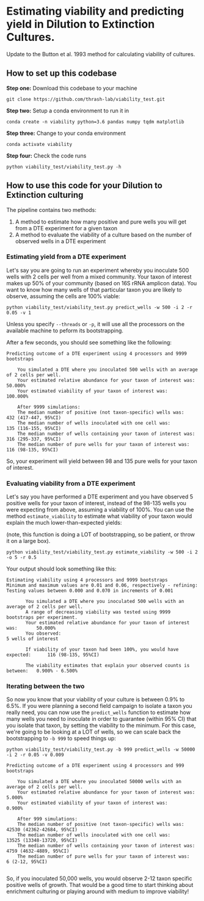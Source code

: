 # Estimating viability and predicting yield in Dilution to Extinction Cultures.


Update to the Button et al. 1993 method for calculating viability of cultures.


## How to set up this codebase

**Step one:** Download this codebase to your machine

```
git clone https://github.com/thrash-lab/viability_test.git
```

**Step two:** Setup a conda environment to run it in

```
conda create -n viability python=3.6 pandas numpy tqdm matplotlib
```

**Step three:** Change to your conda environment
```
conda activate viability
```

**Step four:** Check the code runs
```
python viability_test/viability_test.py -h
```

## How to use this code for your Dilution to Extinction culturing

The pipeline contains two methods:

1. A method to estimate how many positive and pure wells you will get from a DTE experiment for a given taxon
2. A method to evaluate the viability of a culture based on the number of observed wells in a DTE experiment

### Estimating yield from a DTE experiment

Let's say you are going to run an experiment whereby you inoculate 500 wells with 2 cells per well from a mixed community. Your taxon of interest makes up 50% of your community (based on 16S rRNA amplicon data). You want to know how many wells of that particular taxon you are likely to observe, assuming the cells are 100% viable:

```
python viability_test/viability_test.py predict_wells -w 500 -i 2 -r 0.05 -v 1
```

Unless you specify `--threads` or `-p`, it will use all the processors on the available machine to peform its bootstrapping.

After a few seconds, you should see something like the following:
```
Predicting outcome of a DTE experiment using 4 processors and 9999 bootstraps

    You simulated a DTE where you inoculated 500 wells with an average of 2 cells per well.
    Your estimated relative abundance for your taxon of interest was:       50.000%
    Your estimated viability of your taxon of interest was:                 100.000%
    
    After 9999 simulations:
    The median number of positive (not taxon-specific) wells was:           432 (417-447, 95%CI)
    The median number of wells inoculated with one cell was:                135 (116-155, 95%CI)
    The median number of wells containing your taxon of interest was:       316 (295-337, 95%CI)
    The median number of pure wells for your taxon of interest was:         116 (98-135, 95%CI)
```

So, your experiment will yield between 98 and 135 pure wells for your taxon of interest.


### Evaluating viability from a DTE experiment
Let's say you have performed a DTE experiment and you have observed 5 positive wells for your taxon of interest, instead of the 98-135 wells you were expecting from above, assuming a viability of 100%. You can use the method `estimate_viability` to estimate what viability of your taxon would explain the much lower-than-expected yields:

(note, this function is doing a LOT of bootstrapping, so be patient, or throw it on a large box).

```
python viability_test/viability_test.py estimate_viability -w 500 -i 2 -o 5 -r 0.5
```

Your output should look something like this:
 ```
Estimating viability using 4 processors and 9999 bootstraps
Minimum and maximum values are 0.01 and 0.06, respectively - refining:
Testing values between 0.000 and 0.070 in increments of 0.001

        You simulated a DTE where you inoculated 500 wells with an average of 2 cells per well.
        A range of decreasing viability was tested using 9999 bootstraps per experiment.
        Your estimated relative abundance for your taxon of interest was:       50.000%
        You observed:                                                           5 wells of interest
        
        If viability of your taxon had been 100%, you would have expected:      116 (98-135, 95%CI)
        
        The viability estimates that explain your observed counts is between:   0.900% - 6.500%

```

### Iterating between the two
So now you know that your viability of your culture is between 0.9% to 6.5%. If you were planning a second field campaign to isolate a taxon you really need, you can now use the `predict_wells` function to estimate how many wells you need to inoculate in order to guarantee (within 95% CI) that you isolate that taxon, by setting the viability to the minimum. For this case, we're going to be looking at a LOT of wells, so we can scale back the bootstrapping to `-b 999` to speed things up:

```
python viability_test/viability_test.py -b 999 predict_wells -w 50000 -i 2 -r 0.05 -v 0.009
```

```
Predicting outcome of a DTE experiment using 4 processors and 999 bootstraps

    You simulated a DTE where you inoculated 50000 wells with an average of 2 cells per well.
    Your estimated relative abundance for your taxon of interest was:       5.000%
    Your estimated viability of your taxon of interest was:                 0.900%
    
    After 999 simulations:
    The median number of positive (not taxon-specific) wells was:           42530 (42362-42684, 95%CI)
    The median number of wells inoculated with one cell was:                13525 (13348-13720, 95%CI)
    The median number of wells containing your taxon of interest was:       4759 (4632-4889, 95%CI)
    The median number of pure wells for your taxon of interest was:         6 (2-12, 95%CI)
 
```

So, if you inoculated 50,000 wells, you would observe 2-12 taxon specific positive wells of growth. That would be a good time to start thinking about enrichment culturing or playing around with medium to improve viability!

